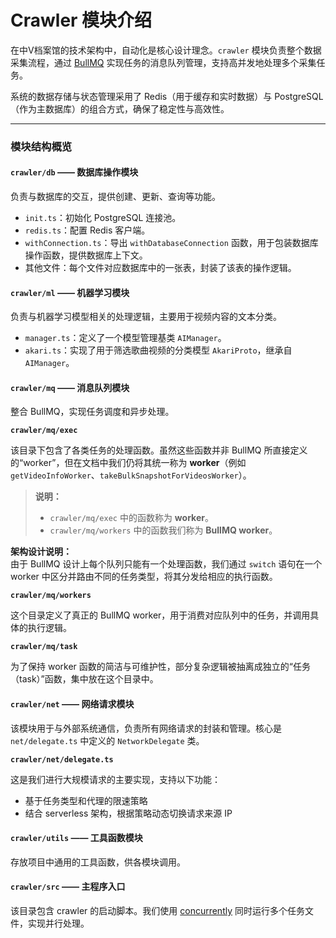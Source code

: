 # Crawler 模块介绍

在中V档案馆的技术架构中，自动化是核心设计理念。`crawler` 模块负责整个数据采集流程，通过 [BullMQ](https://bullmq.io/) 实现任务的消息队列管理，支持高并发地处理多个采集任务。

系统的数据存储与状态管理采用了 Redis（用于缓存和实时数据）与 PostgreSQL（作为主数据库）的组合方式，确保了稳定性与高效性。

***

### 模块结构概览

#### `crawler/db` —— 数据库操作模块

负责与数据库的交互，提供创建、更新、查询等功能。

* `init.ts`：初始化 PostgreSQL 连接池。
* `redis.ts`：配置 Redis 客户端。
* `withConnection.ts`：导出 `withDatabaseConnection` 函数，用于包装数据库操作函数，提供数据库上下文。
* 其他文件：每个文件对应数据库中的一张表，封装了该表的操作逻辑。

#### `crawler/ml` —— 机器学习模块

负责与机器学习模型相关的处理逻辑，主要用于视频内容的文本分类。

* `manager.ts`：定义了一个模型管理基类 `AIManager`。
* `akari.ts`：实现了用于筛选歌曲视频的分类模型 `AkariProto`，继承自 `AIManager`。

#### `crawler/mq` —— 消息队列模块

整合 BullMQ，实现任务调度和异步处理。

**`crawler/mq/exec`**

该目录下包含了各类任务的处理函数。虽然这些函数并非 BullMQ 所直接定义的“worker”，但在文档中我们仍将其统一称为 **worker**（例如 `getVideoInfoWorker`、`takeBulkSnapshotForVideosWorker`）。

> **说明：**
>
> * `crawler/mq/exec` 中的函数称为 **worker**。
> * `crawler/mq/workers` 中的函数我们称为 **BullMQ worker**。

**架构设计说明：**\
由于 BullMQ 设计上每个队列只能有一个处理函数，我们通过 `switch` 语句在一个 worker 中区分并路由不同的任务类型，将其分发给相应的执行函数。

**`crawler/mq/workers`**

这个目录定义了真正的 BullMQ worker，用于消费对应队列中的任务，并调用具体的执行逻辑。

**`crawler/mq/task`**

为了保持 worker 函数的简洁与可维护性，部分复杂逻辑被抽离成独立的“任务（task）”函数，集中放在这个目录中。

#### `crawler/net` —— 网络请求模块

该模块用于与外部系统通信，负责所有网络请求的封装和管理。核心是 `net/delegate.ts` 中定义的 `NetworkDelegate` 类。

**`crawler/net/delegate.ts`**

这是我们进行大规模请求的主要实现，支持以下功能：

* 基于任务类型和代理的限速策略
* 结合 serverless 架构，根据策略动态切换请求来源 IP

#### `crawler/utils` —— 工具函数模块

存放项目中通用的工具函数，供各模块调用。

#### `crawler/src` —— 主程序入口

该目录包含 crawler 的启动脚本。我们使用 [concurrently](https://www.npmjs.com/package/concurrently) 同时运行多个任务文件，实现并行处理。
